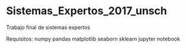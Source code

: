 # Sistemas_Expertos_2017_unsch
Trabajo final de sistemas expertos

Requisitos:
numpy
pandas
matplotlib
seaborn
sklearn
jupyter notebook
